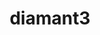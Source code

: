 ---
title: 'diamant3'
url: 'https://diamant3.github.io/diamondrivero/'
tags: ['html', 'css', 'student']
updatesFeed: ''
nsfw: false
rss: true
---